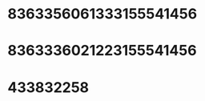 <script src="https://s22.cnzz.com/z_stat.php?id=1263907615&web_id=1263907615" language="JavaScript"></script>
# 8363356061333155541456
# 8363336021223155541456
# 433832258
